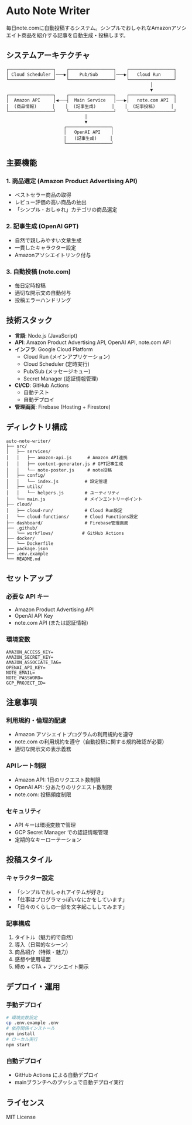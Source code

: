 # Auto Note Writer

毎日note.comに自動投稿するシステム。シンプルでおしゃれなAmazonアソシエイト商品を紹介する記事を自動生成・投稿します。

## システムアーキテクチャ

```
┌─────────────────┐    ┌─────────────────┐    ┌─────────────────┐
│ Cloud Scheduler │───▶│    Pub/Sub      │───▶│   Cloud Run     │
└─────────────────┘    └─────────────────┘    └─────────────────┘
                                                       │
                                                       ▼
┌─────────────────┐    ┌─────────────────┐    ┌─────────────────┐
│  Amazon API     │◀───┤  Main Service   │───▶│   note.com API  │
│  (商品情報)      │    │  (記事生成)      │    │  (記事投稿)      │
└─────────────────┘    └─────────────────┘    └─────────────────┘
                              │
                              ▼
                      ┌─────────────────┐
                      │   OpenAI API    │
                      │   (記事生成)     │
                      └─────────────────┘
```

## 主要機能

### 1. 商品選定 (Amazon Product Advertising API)
- ベストセラー商品の取得
- レビュー評価の高い商品の抽出
- 「シンプル・おしゃれ」カテゴリの商品選定

### 2. 記事生成 (OpenAI GPT)
- 自然で親しみやすい文章生成
- 一貫したキャラクター設定
- Amazonアソシエイトリンク付与

### 3. 自動投稿 (note.com)
- 毎日定時投稿
- 適切な開示文の自動付与
- 投稿エラーハンドリング

## 技術スタック

- **言語**: Node.js (JavaScript)
- **API**: Amazon Product Advertising API, OpenAI API, note.com API
- **インフラ**: Google Cloud Platform
  - Cloud Run (メインアプリケーション)
  - Cloud Scheduler (定時実行)
  - Pub/Sub (メッセージキュー)
  - Secret Manager (認証情報管理)
- **CI/CD**: GitHub Actions
  - 自動テスト
  - 自動デプロイ
- **管理画面**: Firebase (Hosting + Firestore)

## ディレクトリ構成

```
auto-note-writer/
├── src/
│   ├── services/
│   │   ├── amazon-api.js      # Amazon API連携
│   │   ├── content-generator.js # GPT記事生成
│   │   └── note-poster.js     # note投稿
│   ├── config/
│   │   └── index.js          # 設定管理
│   ├── utils/
│   │   └── helpers.js        # ユーティリティ
│   └── main.js               # メインエントリーポイント
├── cloud/
│   ├── cloud-run/            # Cloud Run設定
│   └── cloud-functions/      # Cloud Functions設定
├── dashboard/                # Firebase管理画面
├── .github/
│   └── workflows/           # GitHub Actions
├── docker/
│   └── Dockerfile
├── package.json
├── .env.example
└── README.md
```

## セットアップ

### 必要な API キー
- Amazon Product Advertising API
- OpenAI API Key
- note.com API (または認証情報)

### 環境変数
```
AMAZON_ACCESS_KEY=
AMAZON_SECRET_KEY=
AMAZON_ASSOCIATE_TAG=
OPENAI_API_KEY=
NOTE_EMAIL=
NOTE_PASSWORD=
GCP_PROJECT_ID=
```

## 注意事項

### 利用規約・倫理的配慮
- Amazon アソシエイトプログラムの利用規約を遵守
- note.com の利用規約を遵守（自動投稿に関する規約確認が必要）
- 適切な開示文の表示義務

### APIレート制限
- Amazon API: 1日のリクエスト数制限
- OpenAI API: 分あたりのリクエスト数制限
- note.com: 投稿頻度制限

### セキュリティ
- API キーは環境変数で管理
- GCP Secret Manager での認証情報管理
- 定期的なキーローテーション

## 投稿スタイル

### キャラクター設定
- 「シンプルでおしゃれアイテムが好き」
- 「仕事はプログラマっぽいなにかをしています」
- 「日々のくらしの一部を文字起こししてみます」

### 記事構成
1. タイトル（魅力的で自然）
2. 導入（日常的なシーン）
3. 商品紹介（特徴・魅力）
4. 感想や使用場面
5. 締め + CTA + アソシエイト開示

## デプロイ・運用

### 手動デプロイ
```bash
# 環境変数設定
cp .env.example .env
# 依存関係インストール
npm install
# ローカル実行
npm start
```

### 自動デプロイ
- GitHub Actions による自動デプロイ
- mainブランチへのプッシュで自動デプロイ実行

## ライセンス
MIT License